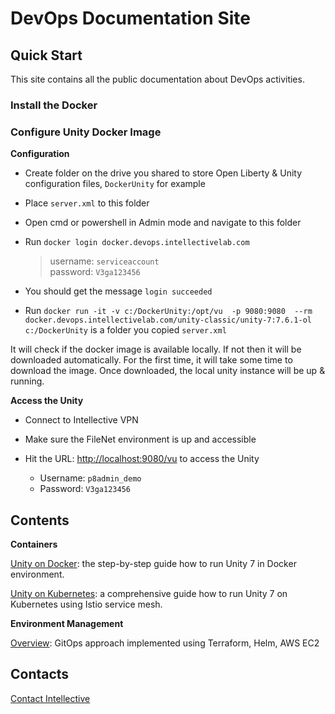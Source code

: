 # DevOps Documentation Site

## Quick Start
This site contains all the public documentation about DevOps activities.

### Install the Docker

### Configure Unity Docker Image

**Configuration**

- Create folder on the drive you shared to store Open Liberty & Unity configuration files, `DockerUnity` for example
- Place `server.xml` to this folder
- Open cmd or powershell in Admin mode and navigate to this folder
- Run `docker login docker.devops.intellectivelab.com`

	> username: `serviceaccount`  
	> password: `V3ga123456`
	
- You should get the message `login succeeded`
- Run `docker run -it -v c:/DockerUnity:/opt/vu  -p 9080:9080  --rm docker.devops.intellectivelab.com/unity-classic/unity-7:7.6.1-ol`
`c:/DockerUnity` is a folder you copied `server.xml`

It will check if the docker image is available locally.
If not then it will be downloaded automatically.
For the first time, it will take some time to download the image.
Once downloaded, the local unity instance will be up & running. 

**Access the Unity**

- Connect to Intellective VPN
- Make sure the FileNet environment is up and accessible
- Hit the URL: [http://localhost:9080/vu](http://localhost:9080/vu) to access the Unity

	- Username: `p8admin_demo` 
	- Password: `V3ga123456`
	
	
## Contents

**Containers**

[Unity on Docker](./unity/unity-on-docker.md): the step-by-step guide how to run Unity 7 in Docker environment.

[Unity on Kubernetes](./unity/unity-on-kubernetes.md): a comprehensive guide how to run Unity 7 on Kubernetes using Istio service mesh.

**Environment Management**

[Overview](./envmgmt/overview.md): GitOps approach implemented using Terraform, Helm, AWS EC2

## Contacts

[Contact Intellective](https://www.intellective.com/contact-us/)
